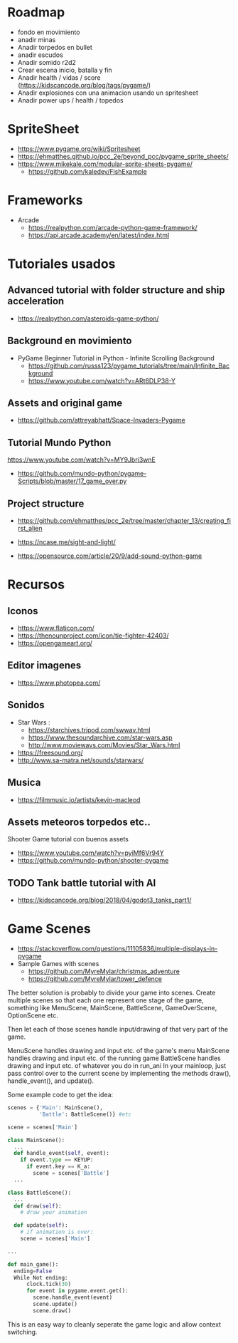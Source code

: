 # Roadmap
- fondo en movimiento
- anadir minas
- Anadir torpedos en bullet
- anadir escudos
- Anadir somido r2d2
- Crear escena inicio, batalla y fin
- Anadir health / vidas / score (https://kidscancode.org/blog/tags/pygame/)
- Anadir explosiones con una animacion usando un spritesheet
- Anadir power ups / health / topedos



# SpriteSheet
- https://www.pygame.org/wiki/Spritesheet
- https://ehmatthes.github.io/pcc_2e/beyond_pcc/pygame_sprite_sheets/
- https://www.mikekale.com/modular-sprite-sheets-pygame/
  - https://github.com/kaledev/FishExample

# Frameworks
- Arcade
  - https://realpython.com/arcade-python-game-framework/
  - https://api.arcade.academy/en/latest/index.html


# Tutoriales usados
## Advanced tutorial with folder structure and ship acceleration
- https://realpython.com/asteroids-game-python/

## Background en movimiento
- PyGame Beginner Tutorial in Python - Infinite Scrolling Background
  - https://github.com/russs123/pygame_tutorials/tree/main/Infinite_Background
  - https://www.youtube.com/watch?v=ARt6DLP38-Y

## Assets and original game
- https://github.com/attreyabhatt/Space-Invaders-Pygame

## Tutorial Mundo Python
https://www.youtube.com/watch?v=MY9Jbri3wnE
- https://github.com/mundo-python/pygame-Scripts/blob/master/17_game_over.py

## Project structure
- https://github.com/ehmatthes/pcc_2e/tree/master/chapter_13/creating_first_alien

- https://ncase.me/sight-and-light/ 
- https://opensource.com/article/20/9/add-sound-python-game

# Recursos
## Iconos
- https://www.flaticon.com/
- https://thenounproject.com/icon/tie-fighter-42403/
- https://opengameart.org/

## Editor imagenes
- https://www.photopea.com/

## Sonidos
- Star Wars :
  - https://starchives.tripod.com/swwav.html
  - https://www.thesoundarchive.com/star-wars.asp
  - http://www.moviewavs.com/Movies/Star_Wars.html
- https://freesound.org/ 
- http://www.sa-matra.net/sounds/starwars/

## Musica
- https://filmmusic.io/artists/kevin-macleod

## Assets meteoros torpedos etc..
Shooter Game tutorial con buenos assets
- https://www.youtube.com/watch?v=pyiMf6Vr94Y
- https://github.com/mundo-python/shooter-pygame

## TODO Tank battle tutorial with AI
- https://kidscancode.org/blog/2018/04/godot3_tanks_part1/


# Game Scenes
- https://stackoverflow.com/questions/11105836/multiple-displays-in-pygame
- Sample Games with scenes
  - https://github.com/MyreMylar/christmas_adventure
  - https://github.com/MyreMylar/tower_defence

The better solution is probably to divide your game into scenes. Create multiple scenes so that each one represent one stage of the game, something like MenuScene, MainScene, BattleScene, GameOverScene, OptionScene etc.

Then let each of those scenes handle input/drawing of that very part of the game.

MenuScene handles drawing and input etc. of the game's menu
MainScene handles drawing and input etc. of the running game
BattleScene handles drawing and input etc. of whatever you do in run_ani
In your mainloop, just pass control over to the current scene by implementing the methods draw(), handle_event(), and update().

Some example code to get the idea:

```python
scenes = {'Main': MainScene(),
          'Battle': BattleScene()} #etc

scene = scenes['Main']

class MainScene():
  ...
  def handle_event(self, event):
    if event.type == KEYUP:
      if event.key == K_a:
        scene = scenes['Battle']
  ...

class BattleScene():
  ...
  def draw(self):
    # draw your animation

  def update(self):
    # if animation is over:
    scene = scenes['Main']

...

def main_game():
  ending=False
  While Not ending:
      clock.tick(30)
      for event in pygame.event.get():
        scene.handle_event(event)
        scene.update()
        scene.draw()
```        
This is an easy way to cleanly seperate the game logic and allow context switching.